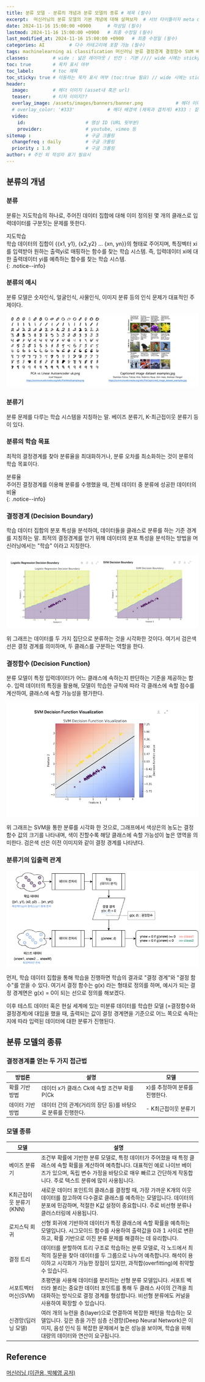 ```yaml
---
title: 분류 모델 - 분류의 개념과 분류 모델의 종류 # 제목 (필수)
excerpt:  머신러닝의 분류 모델의 기본 개념에 대해 살펴보자  # 서브 타이틀이자 meta description (필수)
date: 2024-11-16 15:00:00 +0900      # 작성일 (필수)
lastmod: 2024-11-16 15:00:00 +0900   # 최종 수정일 (필수)
last_modified_at: 2024-11-16 15:00:00 +0900   # 최종 수정일 (필수)
categories: AI         # 다수 카테고리에 포함 가능 (필수)
tags: machinelearning ai classification 머신러닝 분류 결정경계 결정함수 SVM 베이즈분류기 KNN 로지스틱회귀 결정트리                     # 태그 복수개 가능 (필수)
classes:         # wide : 넓은 레이아웃 / 빈칸 : 기본 //// wide 시에는 sticky toc 불가
toc: true        # 목차 표시 여부
toc_label:       # toc 제목
toc_sticky: true # 이동하는 목차 표시 여부 (toc:true 필요) // wide 시에는 sticky toc 불가
header: 
  image:         # 헤더 이미지 (asset내 혹은 url)
  teaser:        # 티저 이미지??
  overlay_image: /assets/images/banners/banner.png            # 헤더 이미지 (제목과 겹치게)
  # overlay_color: '#333'            # 헤더 배경색 (제목과 겹치게) #333 : 짙은 회색 (필수)
  video:
    id:                      # 영상 ID (URL 뒷부분)
    provider:                # youtube, vimeo 등
sitemap :                    # 구글 크롤링
  changefreq : daily         # 구글 크롤링
  priority : 1.0             # 구글 크롤링
author: # 주인 외 작성자 표기 필요시
---
```

<!--postNo: 20241116_001-->

## 분류의 개념  

### 분류  

분류는 지도학습의 하나로, 주어진 데이터 집합에 대해 이미 정의된 몇 개의 클래스로 입력데이터를 구분짓는 문제를 뜻한다.  

지도학습  
학습 데이터의 집합이 {{x1, y1}, {x2,y2} ... {xn, yn}}의 형태로 주어지며, 특징벡터 xi를 입력받아 원하는 출력yi로 매핑하는 함수를 찾는 학습 시스템. 즉, 입력데이터 xi에 대한 출력데이터 yi를 예측하는 함수를 찾는 학습 시스템.  
{: .notice--info}

### 분류의 예시  

분류 모델은 숫자인식, 얼굴인식, 사물인식, 이미지 분류 등의 인식 문제가 대표적인 주제이다.  

![](/assets/images/20241116_001_001.png)

### 분류기  

분류 문제를 다루는 학습 시스템을 지칭하는 말. 베이즈 분류기, K-최근접이웃 분류기 등이 있다.  

### 분류의 학습 목표  

최적의 결정경계를 찾아 분류율을 최대화하거나, 분류 오차를 최소화하는 것이 분류의 학습 목표이다.    

분류율  
주어진 결정경계를 이용해 분류를 수행했을 때, 전체 데이터 중 분류에 성공한 데이터의 비율  
{: .notice--info}

### 결정경계 (Decision Boundary)  

학습 데이터 집합의 분포 특성을 분석하여, 데이터들을 클래스로 분류를 하는 기준 경계를 지칭하는 말. 최적의 결정경계를 얻기 위해 데이터의 분포 특성을 분석하는 방법을 머신러닝에서는 "학습" 이라고 지칭한다.  

![](/assets/images/20241116_001_002.png)

위 그래프는 데이터를 두 가지 집단으로 분류하는 것을 시각화한 것이다. 여기서 검은색 선은 결정 경계를 의미하며, 두 클래스를 구분하는 역할을 한다.  

### 결정함수 (Decision Function)  

분류 모델이 특정 입력데이터가 어느 클래스에 속하는지 판단하는 기준을 제공하는 함수. 입력 데이터의 특징을 활용해, 모델이 학습한 규칙에 따라 각 클래스에 속할 점수를 계산하여, 클래스에 속할 가능성을 평가한다.  

![](/assets/images/20241116_001_003.png)  

위 그래프는 SVM을 통한 분류를 시각화 한 것으로, 그래프에서 색상은의 농도는 결정 함수 값의 크기를 나타내며, 색이 진할수록 해당 클래스에 속할 가능성이 높은 영역을 의미한다. 검은색 선은 이전 이미지와 같이 결정 경계를 나타낸다.  


### 분류기의 입출력 관계  

![](/assets/images/20241116_001_004.png)

먼저, 학습 데이터 집합을 통해 학습을 진행하면 학습의 결과로 "결정 경계"와 "결정 함수"를 얻을 수 있다. 여기서 결정 함수는 g(x) 라는 형태로 정의를 하며, 예시가 되는 결정 경계면은 g(x) = 0이 되는 선으로 정의를 해보겠다.  

이후 테스트 데이터 혹은 현실 세계에 있는 미분류 데이터를 학습한 모델 (=결정함수와 결정경계)에 대입을 했을 때, 출력되는 값이 결정 경계면을 기준으로 어느 쪽으로 속하는지에 따라 입력된 데이터에 대한 분류가 진행된다.  


## 분류 모델의 종류  

### 결정경계를 얻는 두 가지 접근법  

|방법론|설명|모델|
|---|---|---|
|확률 기반 방법|데이터 x가 클래스 Ck에 속할 조건부 확률P(Ck|x)를 추정하여 분류를 진행한다.|- 베이즈 분류기|
|데이터 기반 방법|데이터 간의 관계(거리의 장단 등)를 바탕으로 분류를 진행한다.|- K최근접이웃 분류기|

### 모델 종류  

|모델|설명|
|---|---|
|베이즈 분류기|조건부 확률에 기반한 분류 모델로, 특정 데이터가 주어졌을 때 특정 클래스에 속할 확률을 계산하여 예측합니다. 대표적인 예로 나이브 베이즈가 있으며, 독립 변수 가정을 바탕으로 매우 빠르고 간단하게 작동합니다. 주로 텍스트 분류에 많이 사용됩니다.|
|K최근접이웃 분류기(KNN)|새로운 데이터 포인트의 클래스를 결정할 때, 가장 가까운 K개의 이웃 데이터를 참고하여 다수결로 클래스를 예측하는 모델입니다. 데이터의 분포에 민감하며, 적절한 K값 설정이 중요합니다. 주로 비선형 분류나 클러스터링에 사용됩니다.|
|로지스틱 회귀|선형 회귀에 기반하여 데이터가 특정 클래스에 속할 확률을 예측하는 모델입니다. 시그모이드 함수를 사용하여 출력값을 0과 1 사이로 변환하고, 확률 기반으로 이진 분류 문제를 해결하는 데 유리합니다.|
|결정 트리|데이터를 분할하여 트리 구조로 학습하는 분류 모델로, 각 노드에서 최적의 질문을 찾아 데이터를 두 그룹으로 나누어 예측합니다. 해석이 용이하고 시각화가 가능한 장점이 있지만, 과적합(overfitting)에 취약할 수 있습니다.|
|서포트벡터머신(SVM)|초평면을 사용해 데이터를 분리하는 선형 분류 모델입니다. 서포트 벡터라 불리는 중요한 데이터 포인트를 통해 두 클래스 사이의 간격을 최대화하는 방식으로 결정 경계를 형성합니다. 비선형 분류에도 커널을 사용하여 확장할 수 있습니다.|
|신경망(딥러닝 모델)|여러 개의 뉴런을 층(layer)으로 연결하여 복잡한 패턴을 학습하는 모델입니다. 깊은 층을 가진 심층 신경망(Deep Neural Network)은 이미지, 음성 인식 등 복잡한 문제에서 높은 성능을 보이며, 학습을 위해 대량의 데이터와 연산이 요구됩니다.|

## Reference  

[머신러닝 (이관용, 박혜영 공저)](https://search.shopping.naver.com/book/catalog/33751852618?cat_id=50005558&frm=PBOKPRO&query=머신러닝+이관용&NaPm=ct%3Dm3hfzyhc%7Cci%3D228c56736e9b189c35b08cbd8c5ddb7f9e67e63e%7Ctr%3Dboknx%7Csn%3D95694%7Chk%3D8bfde20797c97955dc000ea62799753a0da42a06)  
  